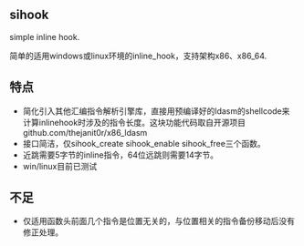 
## sihook

simple inline hook.

简单的适用windows或linux环境的inline_hook，支持架构x86、x86_64.

## 特点

 - 简化引入其他汇编指令解析引擎库，直接用预编译好的ldasm的shellcode来计算inlinehook时涉及的指令长度。这块功能代码取自开源项目 github.com/thejanit0r/x86_ldasm
 - 接口简洁，仅sihook_create sihook_enable sihook_free三个函数。
 - 近跳需要5字节的inline指令，64位远跳则需要14字节。
 - win/linux目前已测试

## 不足

 - 仅适用函数头前面几个指令是位置无关的，与位置相关的指令备份移动后没有修正处理。

